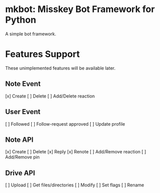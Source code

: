 # mkbot: Misskey Bot Framework for Python

A simple bot framework.

# Features Support
These unimplemented features will be available later.
## Note Event
[x] Create
[ ] Delete
[ ] Add/Delete reaction
## User Event
[ ] Followed
[ ] Follow-request approved
[ ] Update profile
## Note API
[x] Create
[ ] Delete
[x] Reply
[x] Renote
[ ] Add/Remove reaction
[ ] Add/Remove pin
## Drive API
[ ] Upload
[ ] Get files/directories
[ ] Modify
[ ] Set flags
[ ] Rename
